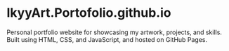 # IkyyArt.Portofolio.github.io
Personal portfolio website for showcasing my artwork, projects, and skills. Built using HTML, CSS, and JavaScript, and hosted on GitHub Pages.
